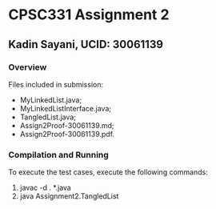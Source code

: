 # CPSC331 Assignment 2

## Kadin Sayani, UCID: 30061139

### Overview

Files included in submission:

- MyLinkedList.java;
- MyLinkedListInterface.java;
- TangledList.java;
- Assign2Proof-30061139.md;
- Assign2Proof-30061139.pdf.

### Compilation and Running

To execute the test cases, execute the following commands:

1. javac -d . *.java
2. java Assignment2.TangledList
